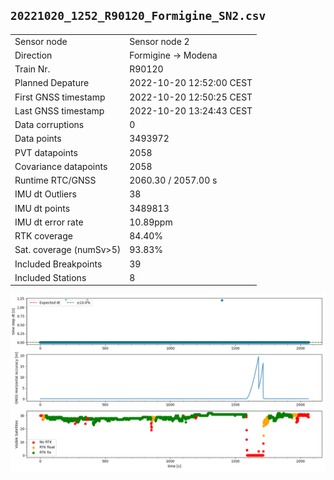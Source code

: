 
`20221020_1252_R90120_Formigine_SN2.csv`
----
|                         |                          |
| ----------------------- | ------------------------ |
| Sensor node             | Sensor node 2            |
| Direction               | Formigine -> Modena      |
| Train Nr.               | R90120                   |
| Planned Depature        | 2022-10-20 12:52:00 CEST |
| First GNSS timestamp    | 2022-10-20 12:50:25 CEST |
| Last GNSS timestamp     | 2022-10-20 13:24:43 CEST |
| Data corruptions        | 0                        |
| Data points             | 3493972                  |
| PVT datapoints          | 2058                     |
| Covariance datapoints   | 2058                     |
| Runtime RTC/GNSS        | 2060.30 / 2057.00 s      |
| IMU dt Outliers         | 38                       |
| IMU dt points           | 3489813                  |
| IMU dt error rate       | 10.89ppm                 |
| RTK coverage            | 84.40%                   |
| Sat. coverage (numSv>5) | 93.83%                   |
| Included Breakpoints    | 39                       |
| Included Stations       | 8                        |

![](fig/plot.png)
